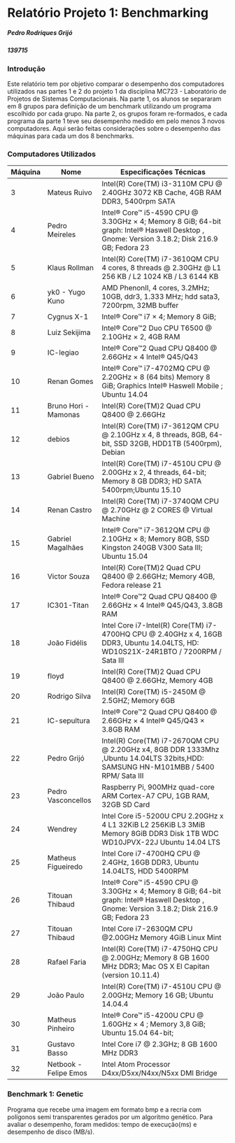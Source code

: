# Relatório Projeto 1: Benchmarking
##### Pedro Rodriques Grijó
##### 139715
### Introdução

Este relatório tem por objetivo comparar o desempenho dos computadores utilizados nas partes 1 e 2 do projeto 1 da disciplina MC723 - Laboratório de Projetos de Sistemas Computacionais. Na parte 1, os alunos se separaram em 8 grupos para definição de um benchmark utilizando um programa escolhido por cada grupo. Na parte 2, os grupos foram re-formados, e cada programa da parte 1 teve seu desempenho medido em pelo menos 3 novos computadores. Aqui serão feitas considerações sobre o desempenho das máquinas para cada um dos 8 benchmarks.

### Computadores Utilizados
Máquina | Nome | Especificações Técnicas 
------------ | ------------- | -------------
3 |Mateus Ruivo  | Intel(R) Core(TM) i3-3110M CPU @ 2.40GHz 3072 KB Cache, 4GB RAM DDR3, 5400rpm SATA
4|Pedro Meireles  |Intel® Core™ i5-4590 CPU @ 3.30GHz × 4;  Memory 8 GiB;  64-bit graph: Intel® Haswell Desktop , Gnome: Version 3.18.2; Disk 216.9 GB; Fedora 23 
5|Klaus Rollman  | Intel(R) Core(TM) i7-3610QM CPU 4 cores, 8 threads @ 2.30GHz @ L1 256 KB / L2 1024 KB / L3 6144 KB
6|yk0 - Yugo Kuno  | AMD PhenonII, 4 cores, 3.2MHz; 10GB, ddr3, 1.333 MHz; hdd sata3, 7200rpm, 32MB buffer
7|Cygnus X-1  | Intel® Core™ i7 × 4;  Memory 8 GiB;  
8|Luiz Sekijima  | Intel® Core™2 Duo CPU T6500 @ 2.10GHz × 2, 4GB RAM
9|IC-legiao  | Intel® Core™2 Quad CPU Q8400 @ 2.66GHz × 4 Intel® Q45/Q43 
10|Renan Gomes  | Intel® Core™ i7-4702MQ CPU @ 2.20GHz × 8 (64 bits) Memory 8 GiB; Graphics Intel® Haswell Mobile ; Ubuntu 14.04
11|Bruno Hori - Mamonas  | Intel(R) Core(TM)2 Quad CPU    Q8400  @ 2.66GHz
12|debios  |  Intel(R) Core(TM) i7-3612QM CPU @ 2.10GHz x 4, 8 threads, 8GB, 64-bit, SSD 32GB, HDD1TB (5400rpm), Debian
13|Gabriel Bueno  | Intel(R) Core(TM) i7-4510U CPU @ 2.00GHz x 2, 4 threads, 64-bit; Memory 8 GB DDR3; HD SATA 5400rpm;Ubuntu  15.10
14|Renan Castro  | Intel(R) Core(TM) i7-3740QM CPU @ 2.70GHz @ 2 CORES @ Virtual Machine
15|Gabriel Magalhães  | Intel® Core™ i7-3612QM CPU @ 2.10GHz × 8; Memory 8GB, SSD Kingston 240GB V300 Sata III;  Ubuntu 15.04 
16|Victor Souza  | Intel(R) Core(TM)2 Quad CPU Q8400  @ 2.66GHz; Memory 4GB, Fedora release 21
17|IC301-Titan  | Intel® Core™2 Quad CPU Q8400 @ 2.66GHz × 4 Intel® Q45/Q43, 3.8GB RAM
18|João Fidélis  | Intel Core i7-Intel(R) Core(TM) i7-4700HQ CPU @ 2.40GHz x 4, 16GB DDR3, Ubuntu 14.04LTS, HD: WD10S21X-24R1BTO / 7200RPM / Sata III
19|floyd  | Intel(R) Core(TM)2 Quad CPU    Q8400  @ 2.66GHz, Memory 4GB
20|Rodrigo Silva  | Intel(R) Core(TM) i5-2450M @ 2.5GHZ; Memory 6GB
21|IC-sepultura  | Intel® Core™2 Quad CPU Q8400 @ 2.66GHz × 4 Intel® Q45/Q43 × 3.8GB RAM
22|Pedro Grijó  | Intel(R) Core(TM) i7-2670QM CPU @ 2.20GHz x4, 8GB DDR 1333Mhz ,Ubuntu 14.04LTS 32bits,HDD: SAMSUNG HN-M101MBB / 5400 RPM/ Sata III
23|Pedro Vasconcellos  | Raspberry Pi, 900MHz quad-core ARM Cortex-A7 CPU, 1GB RAM, 32GB SD Card
24|Wendrey  | Intel Core i5-5200U CPU 2.20GHz x 4 L1 32KiB L2 256KiB L3 3MiB Memory 8GiB DDR3 Disk 1TB WDC WD10JPVX-22J Ubuntu 14.04 LTS
25|Matheus Figueiredo  | Intel Core i7-4700HQ CPU @ 2.4GHz, 16GB DDR3, Ubuntu 14.04LTS, HDD 5400RPM
26|Titouan Thibaud  |Intel® Core™ i5-4590 CPU @ 3.30GHz × 4;  Memory 8 GiB;  64-bit graph: Intel® Haswell Desktop , Gnome: Version 3.18.2; Disk 216.9 GB; Fedora 23 
27|Titouan Thibaud  | Intel Core i7-2630QM CPU @2.00GHz Memory 4GiB Linux Mint
28|Rafael Faria  | Intel(R) Core(TM) i7-4750HQ CPU @ 2.00GHz; Memory 8 GB 1600 MHz DDR3; Mac OS X El Capitan (version 10.11.4)
29|João Paulo  | Intel(R) Core(TM) i7-4510U CPU @ 2.00GHz; Memory 16 GB; Ubuntu 14.04.4
30|Matheus Pinheiro  | Intel® Core™ i5-4200U CPU @ 1.60GHz × 4 ; Memory 3,8 GiB; Ubuntu 15.04 64-bit; 
31|Gustavo Basso  |Intel Core i7 @ 2.3GHz; 8 GB 1600 MHz DDR3
32|Netbook - Felipe Emos  | Intel Atom Processor D4xx/D5xx/N4xx/N5xx DMI Bridge


### Benchmark 1: Genetic
Programa que recebe uma imagem em formato bmp e a recria com polígonos semi transparentes gerados por um algoritmo genético. Para avaliar o desempenho, foram medidos: tempo de execução(ms) e desempenho de disco (MB/s).
